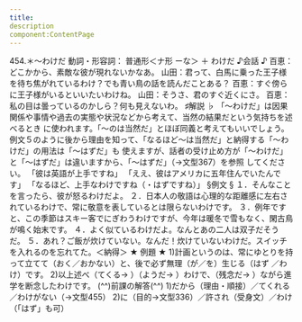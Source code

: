 ```yaml
---
title:
description
component:ContentPage
---
```



454.＊～わけだ
動詞・形容詞： 普通形＜ナ形 ーな＞ ＋ わけだ
♪会話 ♪
百恵：どこかから、素敵な彼が現れないかなあ。 山田：君って、白馬に乗った王子様を待ち焦がれているわけ？でも青い鳥の話を読んだことある？ 百恵：すぐ傍らに王子様がいるといいたいわけね。
山田：そうさ、君のすぐ近くにさ。 百恵：私の目は曇っているのかしら？何も見えないわ。
♯解説 ♭
「～わけだ」は因果関係や事情や過去の実態や状況などから考えて、当然の結果だという気持ちを述べるとき に使われます。「～のは当然だ」とほぼ同義と考えてもいいでしょう。
例文５のように後から理由を知って、「なるほど～は当然だ」と納得する「～わけだ」の用法は「～はずだ」も 使えますが、話者の受け止め方が「～わけだ」と「～はずだ」は違いますから、「～はずだ」（→文型367）を参照 してください。
「彼は英語が上手ですね」
「ええ、彼はアメリカに五年住んでいたんです」 「なるほど、上手なわけですね（・はずですね）」
§例文 §
１．そんなことを言ったら、彼が怒るわけだよ。
２．日本人の敬語は心理的な距離感に左右されているわけで、常に敬意を表しているとは限らないわけです。
３．例年ですと、この季節はスキー客でにぎわうわけですが、今年は暖冬で雪もなく、閑古鳥が鳴く始末です。
４．よく似ているわけだよ。なんとあの二人は双子だそうだ。
５．あれ？ご飯が炊けていない。なんだ！炊けていないわけだ。スイッチを入れるのを忘れてた。＜納得＞
★ 例題 ★
1)計画というのは、常にゆとりを持って立てて（おく／おかない）と、後で必ず無理（が／を）生じる（はず
／わけ）です。
2)以上述べ（てくる→ ）（ようだ→ ）わけで、（残念だ→ ）ながら進学を断念したわけです。
(^^)前課の解答(^^)
1)だから（理由・順接）／てくれる／わけがない（→文型455）
2)に（目的→文型336）／許され（受身文）／わけ（「はず」も可）
